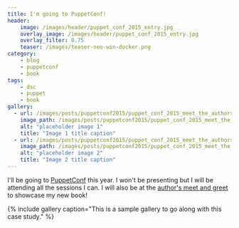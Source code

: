 ```yaml
---
title: I'm going to PuppetConf!
header:
    image: /images/header/puppet_conf_2015_entry.jpg
    overlay_image: /images/header/puppet_conf_2015_entry.jpg
    overlay_filter: 0.75
    teaser: /images/teaser-neo-win-docker.png
category:
    - blog
    - puppetconf
    - book
tags:
    - dsc
    - puppet
    - book
gallery:
  - url: /images/posts/puppetconf2015/puppet_conf_2015_meet_the_authors_banner.jpg
    image_path: /images/posts/puppetconf2015/puppet_conf_2015_meet_the_authors_banner.jpg
    alt: "placeholder image 1"
    title: "Image 1 title caption"
  - url: /images/posts/puppetconf2015/puppet_conf_2015_meet_the_authors_big_screen.jpg
    image_path: /images/posts/puppetconf2015/puppet_conf_2015_meet_the_authors_big_screen.jpg
    alt: "placeholder image 2"
    title: "Image 2 title caption"
---
```


I'll be going to [PuppetConf](https://2015.puppetconf.com) this year. I won't be presenting but I will be attending all the sessions I can. I will also be at the [author's meet and greet](http://sched.co/4Ku1) to showcase my new book!


{% include gallery caption="This is a sample gallery to go along with this case study." %}